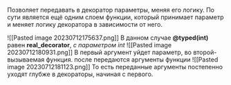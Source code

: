 Позволяет передавать в декоратор параметры, меняя его логику.
По сути является ещё одним слоем функции, который принимает параметр и меняет логику декоратора в зависимости от него.

![[Pasted image 20230712175637.png]]
В данном случае __@typed(int)__ равен __real_decorator__, _с параметром int_
![[Pasted image 20230712180931.png]]
В первый аргумент уйдет параметр, во второй- вызываемая функция.
после передаются аргументы функции
![[Pasted image 20230712181123.png]]
То есть переданные аргументы постепенно уходят глубже в декораторы, начиная с первого. 